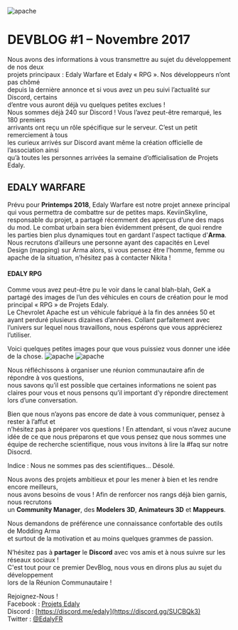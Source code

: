 
![apache](https://www.edaly.fr/wp-content/uploads/2018/04/DB_1_Website.png)
# DEVBLOG #1 – Novembre 2017

Nous avons des informations à vous transmettre au sujet du développement de nos deux  
projets principaux : Edaly Warfare et Edaly « RPG ». Nos développeurs n’ont pas chômé  
depuis la dernière annonce et si vous avez un peu suivi l’actualité sur Discord, certains  
d’entre vous auront déjà vu quelques petites exclues !  
Nous sommes déjà 240 sur Discord ! Vous l’avez peut-être remarqué, les 180 premiers  
arrivants ont reçu un rôle spécifique sur le serveur. C’est un petit remerciement à tous  
les curieux arrivés sur Discord avant même la création officielle de l’association ainsi  
qu’à toutes les personnes arrivées la semaine d’officialisation de Projets Edaly.

## EDALY WARFARE

Prévu pour **Printemps 2018**, Edaly Warfare est notre projet annexe principal qui vous permettra de combattre sur de petites maps. KeviinSkyline, responsable du projet, a partagé récemment des aperçus d’une des maps du mod. Le combat urbain sera bien évidemment présent, de quoi rendre les parties bien plus dynamiques tout en gardant l'aspect tactique d'**Arma**.  
Nous recrutons d’ailleurs une personne ayant des capacités en Level Design (mapping) sur Arma alors, si vous pensez être l’homme, femme ou apache de la situation, n’hésitez pas à contacter Nikita !

#### EDALY RPG

Comme vous avez peut-être pu le voir dans le canal blah-blah, GeK a partagé des images de l’un des véhicules en cours de création pour le mod principal « RPG » de Projets Edaly.  
Le Chevrolet Apache est un véhicule fabriqué à la fin des années 50 et ayant perduré plusieurs dizaines d’années. Collant parfaitement avec l’univers sur lequel nous travaillons, nous espérons que vous apprécierez l’utiliser.

Voici quelques petites images pour que vous puissiez vous donner une idée de la chose.
![apache](https://www.edaly.fr/wp-content/uploads/2017/12/GeK-Apache_Promo2.png)
![apache](https://www.edaly.fr/wp-content/uploads/2017/12/GeK-Apache_Promo1.png)


Nous réfléchissons à organiser une réunion communautaire afin de répondre à vos questions,  
nous savons qu’il est possible que certaines informations ne soient pas claires pour vous et nous pensons qu’il important d’y répondre directement lors d’une conversation.

Bien que nous n’ayons pas encore de date à vous communiquer, pensez à rester à l’affut et  
n’hésitez pas à préparer vos questions ! En attendant, si vous n’avez aucune idée de ce que nous préparons et que vous pensez que nous sommes une équipe de recherche scientifique, nous vous invitons à lire la #faq sur notre Disocrd.

Indice : Nous ne sommes pas des scientifiques… Désolé.

Nous avons des projets ambitieux et pour les mener à bien et les rendre encore meilleurs,  
nous avons besoins de vous ! Afin de renforcer nos rangs déjà bien garnis, nous recrutons  
un **Community Manager**, des **Modelers 3D**, **Animateurs 3D** et **Mappeurs**.

Nous demandons de préférence une connaissance confortable des outils de Modding Arma  
et surtout de la motivation et au moins quelques grammes de passion.

N’hésitez pas à **partager** le **Discord** avec vos amis et à nous suivre sur les réseaux sociaux !  
C'est tout pour ce premier DevBlog, nous vous en dirons plus au sujet du développement  
lors de la Réunion Communautaire !

Rejoignez-Nous !  
Facebook : [Projets Edaly](https://www.facebook.com/Projets-Edaly-216092102257899/)  
Discord : [https://discord.me/edaly](https://discord.gg/SUCBQk3)  
Twitter : [@EdalyFR](https://twitter.com/EdalyFR)
